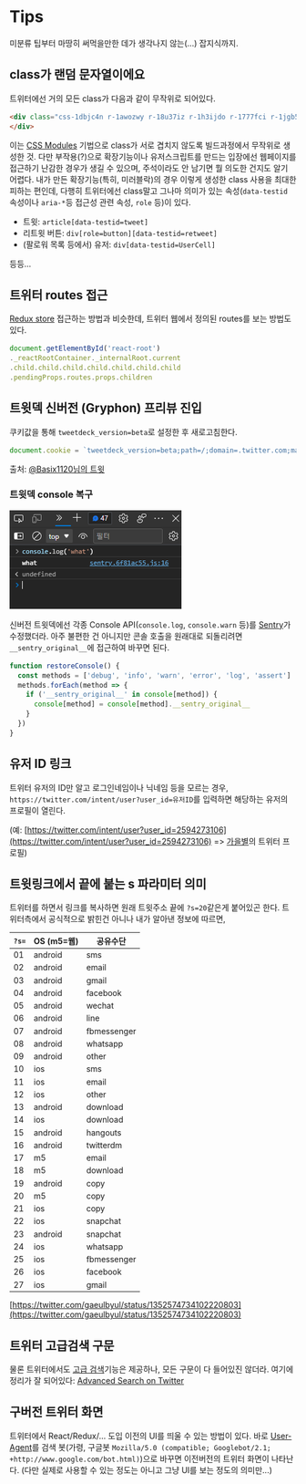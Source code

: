Tips
====

미분류 팁부터 마땅히 써먹을만한 데가 생각나지 않는(...) 잡지식까지.

class가 랜덤 문자열이에요
-----------------

트위터에선 거의 모든 class가 다음과 같이 무작위로 되어있다.

```html
<div class="css-1dbjc4n r-1awozwy r-18u37iz r-1h3ijdo r-1777fci r-1jgb5lz r-1ye8kvj r-ymttw5 r-13qz1uu">
</div>
```

이는 [CSS Modules](https://css-tricks.com/css-modules-part-1-need/) 기법으로 class가 서로 겹치지 않도록 빌드과정에서 무작위로 생성한 것. 다만 부작용(?)으로 확장기능이나 유저스크립트를 만드는 입장에선 웹페이지를 접근하기 난감한 경우가 생길 수 있으며, 주석이라도 안 남기면 뭘 의도한 건지도 알기 어렵다. 내가 만든 확장기능(특히, 미러블락)의 경우 이렇게 생성한 class 사용을 최대한 피하는 편인데, 다행히 트위터에선 class말고 그나마 의미가 있는 속성(`data-testid` 속성이나 `aria-*`등 접근성 관련 속성, `role` 등)이 있다.

* 트윗: `article[data-testid=tweet]`
* 리트윗 버튼: `div[role=button][data-testid=retweet]`
* (팔로워 목록 등에서) 유저: `div[data-testid=UserCell]`

등등...

트위터 routes 접근
-------------

[Redux store](./redux-store.md) 접근하는 방법과 비슷한데, 트위터 웹에서 정의된 routes를 보는 방법도 있다.

```javascript
document.getElementById('react-root')
._reactRootContainer._internalRoot.current
.child.child.child.child.child.child.child
.pendingProps.routes.props.children
```

트윗덱 신버전 (Gryphon) 프리뷰 진입
---------------------

쿠키값을 통해 `tweetdeck_version=beta`로 설정한 후 새로고침한다.

```javascript
document.cookie = `tweetdeck_version=beta;path=/;domain=.twitter.com;max-age=15768000;secure;samesite`
```

출처: [@Basix1120님의 트윗](https://twitter.com/Basix1120/status/1417520044725071878)

###  트윗덱 console 복구

![MSEdge 개발자도구 콘솔 스크린샷. console.log('what')을 입력한 모습. 출력된 메시지 옆에 "sentry.6f81ac55.js"가 나타난다.](./images/sentry-console.png)

신버전 트윗덱에선 각종 Console API(`console.log`, `console.warn` 등)를 [Sentry](https://sentry.io/)가 수정했더라. 아주 불편한 건 아니지만 콘솔 호출을 원래대로 되돌리려면 `__sentry_original__`에 접근하여 바꾸면 된다.

```javascript
function restoreConsole() {
  const methods = ['debug', 'info', 'warn', 'error', 'log', 'assert']
  methods.forEach(method => {
    if ('__sentry_original__' in console[method]) {
      console[method] = console[method].__sentry_original__
    }
  })
}
```

유저 ID 링크
--------

트위터 유저의 ID만 알고 로그인네임이나 닉네임 등을 모르는 경우, `https://twitter.com/intent/user?user_id=유저ID`를 입력하면 해당하는 유저의 프로필이 열린다.

(예: [https://twitter.com/intent/user?user_id=2594273106](https://twitter.com/intent/user?user_id=2594273106) => [가을별](https://twitter.com/gaeulbyul)의 트위터 프로필)

트윗링크에서 끝에 붙는 s 파라미터 의미
-------------------

트위터를 하면서 링크를 복사하면 원래 트윗주소 끝에 `?s=20`같은게 붙어있곤 한다. 트위터측에서 공식적으로 밝힌건 아니나 내가 알아낸 정보에 따르면,

| `?s=` | OS (m5=웹) | 공유수단        |
| ----- | --------- | ----------- |
| 01    | android   | sms         |
| 02    | android   | email       |
| 03    | android   | gmail       |
| 04    | android   | facebook    |
| 05    | android   | wechat      |
| 06    | android   | line        |
| 07    | android   | fbmessenger |
| 08    | android   | whatsapp    |
| 09    | android   | other       |
| 10    | ios       | sms         |
| 11    | ios       | email       |
| 12    | ios       | other       |
| 13    | android   | download    |
| 14    | ios       | download    |
| 15    | android   | hangouts    |
| 16    | android   | twitterdm   |
| 17    | m5        | email       |
| 18    | m5        | download    |
| 19    | android   | copy        |
| 20    | m5        | copy        |
| 21    | ios       | copy        |
| 22    | ios       | snapchat    |
| 23    | android   | snapchat    |
| 24    | ios       | whatsapp    |
| 25    | ios       | fbmessenger |
| 26    | ios       | facebook    |
| 27    | ios       | gmail       |

[https://twitter.com/gaeulbyul/status/1352574734102220803](https://twitter.com/gaeulbyul/status/1352574734102220803)

트위터 고급검색 구문
-----------

물론 트위터에서도 [고급 검색](https://twitter.com/search-advanced)기능은 제공하나, 모든 구문이 다 들어있진 않더라.
여기에 정리가 잘 되어있다: [Advanced Search on Twitter](https://github.com/igorbrigadir/twitter-advanced-search/blob/master/README.md)

구버전 트위터 화면
----------

트위터에서 React/Redux/... 도입 이전의 UI를 띄울 수 있는 방법이 있다. 바로 [User-Agent](https://developer.mozilla.org/en-US/docs/Web/HTTP/Headers/User-Agent)를 검색 봇(가령, 구글봇 `Mozilla/5.0 (compatible; Googlebot/2.1; +http://www.google.com/bot.html)`)으로 바꾸면 이전버전의 트위터 화면이 나타난다. (다만 실제로 사용할 수 있는 정도는 아니고 그냥 UI를 보는 정도의 의미만...)
